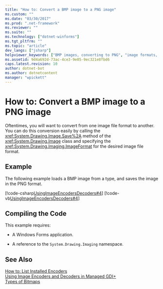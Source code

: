 ```yaml
---
title: "How to: Convert a BMP image to a PNG image"
ms.custom: ""
ms.date: "03/30/2017"
ms.prod: ".net-framework"
ms.reviewer: ""
ms.suite: ""
ms.technology: ["dotnet-winforms"]
ms.tgt_pltfrm: ""
ms.topic: "article"
dev_langs: ["jsharp"]
helpviewer_keywords: ["BMP images, converting to PNG", "image formats, converting between"]
ms.assetid: 9d4a692d-73ac-4ce3-9e05-9ec321e8fbd6
caps.latest.revision: 10
author: dotnet-bot
ms.author: dotnetcontent
manager: "wpickett"
---
```

# How to: Convert a BMP image to a PNG image
Oftentimes, you will want to convert from one image file format to another. You can do this conversion easily by calling the <xref:System.Drawing.Image.Save%2A> method of the <xref:System.Drawing.Image> class and specifying the <xref:System.Drawing.Imaging.ImageFormat> for the desired image file format.  
  
## Example  
 The following example loads a BMP image from a type, and saves the image in the PNG format.  
  
 [!code-csharp[UsingImageEncodersDecoders#4](../../../../samples/snippets/csharp/VS_Snippets_Winforms/UsingImageEncodersDecoders/CS/Form1.cs#4)]
 [!code-vb[UsingImageEncodersDecoders#4](../../../../samples/snippets/visualbasic/VS_Snippets_Winforms/UsingImageEncodersDecoders/VB/Form1.vb#4)]  
  
## Compiling the Code  
 This example requires:  
  
-   A Windows Forms application.  
  
-   A reference to the `System.Drawing.Imaging` namespace.  
  
## See Also  
 [How to: List Installed Encoders](../../../../docs/framework/winforms/advanced/how-to-list-installed-encoders.md)   
 [Using Image Encoders and Decoders in Managed GDI+](../../../../docs/framework/winforms/advanced/using-image-encoders-and-decoders-in-managed-gdi.md)   
 [Types of Bitmaps](../../../../docs/framework/winforms/advanced/types-of-bitmaps.md)
